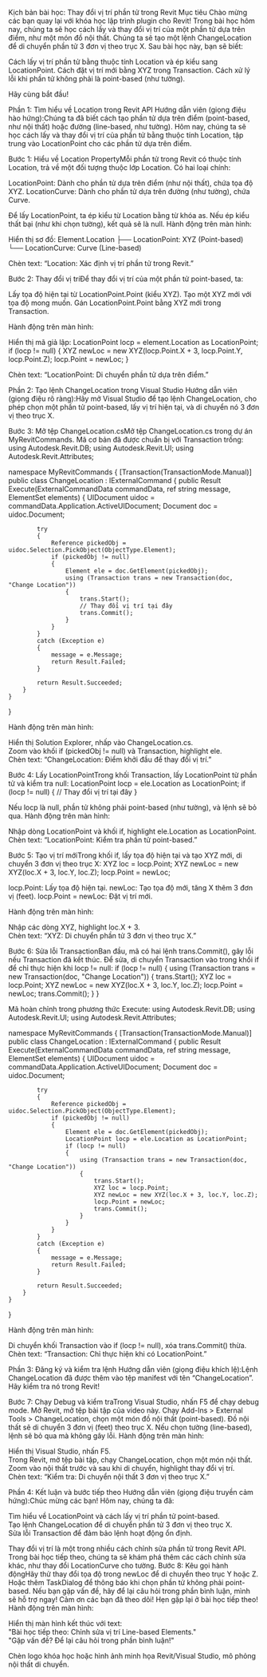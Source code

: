 Kịch bản bài học: Thay đổi vị trí phần tử trong Revit
Mục tiêu
Chào mừng các bạn quay lại với khóa học lập trình plugin cho Revit! Trong bài học hôm nay, chúng ta sẽ học cách lấy và thay đổi vị trí của một phần tử dựa trên điểm, như một món đồ nội thất. Chúng ta sẽ tạo một lệnh ChangeLocation để di chuyển phần tử 3 đơn vị theo trục X. Sau bài học này, bạn sẽ biết:

Cách lấy vị trí phần tử bằng thuộc tính Location và ép kiểu sang LocationPoint.
Cách đặt vị trí mới bằng XYZ trong Transaction.
Cách xử lý lỗi khi phần tử không phải là point-based (như tường).

Hãy cùng bắt đầu!

Phần 1: Tìm hiểu về Location trong Revit API
Hướng dẫn viên (giọng điệu hào hứng):Chúng ta đã biết cách tạo phần tử dựa trên điểm (point-based, như nội thất) hoặc đường (line-based, như tường). Hôm nay, chúng ta sẽ học cách lấy và thay đổi vị trí của phần tử bằng thuộc tính Location, tập trung vào LocationPoint cho các phần tử dựa trên điểm.

Bước 1: Hiểu về Location PropertyMỗi phần tử trong Revit có thuộc tính Location, trả về một đối tượng thuộc lớp Location. Có hai loại chính:

LocationPoint: Dành cho phần tử dựa trên điểm (như nội thất), chứa tọa độ XYZ.
LocationCurve: Dành cho phần tử dựa trên đường (như tường), chứa Curve.

Để lấy LocationPoint, ta ép kiểu từ Location bằng từ khóa as. Nếu ép kiểu thất bại (như khi chọn tường), kết quả sẽ là null.
Hành động trên màn hình:  

Hiển thị sơ đồ:  Element.Location
├── LocationPoint: XYZ (Point-based)
└── LocationCurve: Curve (Line-based)


Chèn text: “Location: Xác định vị trí phần tử trong Revit.”


Bước 2: Thay đổi vị tríĐể thay đổi vị trí của một phần tử point-based, ta:

Lấy tọa độ hiện tại từ LocationPoint.Point (kiểu XYZ).
Tạo một XYZ mới với tọa độ mong muốn.
Gán LocationPoint.Point bằng XYZ mới trong Transaction.

Hành động trên màn hình:  

Hiển thị mã giả lập:  LocationPoint locp = element.Location as LocationPoint;
if (locp != null)
{
    XYZ newLoc = new XYZ(locp.Point.X + 3, locp.Point.Y, locp.Point.Z);
    locp.Point = newLoc;
}


Chèn text: “LocationPoint: Di chuyển phần tử dựa trên điểm.”




Phần 2: Tạo lệnh ChangeLocation trong Visual Studio
Hướng dẫn viên (giọng điệu rõ ràng):Hãy mở Visual Studio để tạo lệnh ChangeLocation, cho phép chọn một phần tử point-based, lấy vị trí hiện tại, và di chuyển nó 3 đơn vị theo trục X.

Bước 3: Mở tệp ChangeLocation.csMở tệp ChangeLocation.cs trong dự án MyRevitCommands. Mã cơ bản đã được chuẩn bị với Transaction trống:
using Autodesk.Revit.DB;
using Autodesk.Revit.UI;
using Autodesk.Revit.Attributes;

namespace MyRevitCommands
{
    [Transaction(TransactionMode.Manual)]
    public class ChangeLocation : IExternalCommand
    {
        public Result Execute(ExternalCommandData commandData, ref string message, ElementSet elements)
        {
            UIDocument uidoc = commandData.Application.ActiveUIDocument;
            Document doc = uidoc.Document;

            try
            {
                Reference pickedObj = uidoc.Selection.PickObject(ObjectType.Element);
                if (pickedObj != null)
                {
                    Element ele = doc.GetElement(pickedObj);
                    using (Transaction trans = new Transaction(doc, "Change Location"))
                    {
                        trans.Start();
                        // Thay đổi vị trí tại đây
                        trans.Commit();
                    }
                }
            }
            catch (Exception e)
            {
                message = e.Message;
                return Result.Failed;
            }

            return Result.Succeeded;
        }
    }
}

Hành động trên màn hình:  

Hiển thị Solution Explorer, nhấp vào ChangeLocation.cs.  
Zoom vào khối if (pickedObj != null) và Transaction, highlight ele.  
Chèn text: “ChangeLocation: Điểm khởi đầu để thay đổi vị trí.”


Bước 4: Lấy LocationPointTrong khối Transaction, lấy LocationPoint từ phần tử và kiểm tra null:
LocationPoint locp = ele.Location as LocationPoint;
if (locp != null)
{
    // Thay đổi vị trí tại đây
}

Nếu locp là null, phần tử không phải point-based (như tường), và lệnh sẽ bỏ qua.
Hành động trên màn hình:  

Nhập dòng LocationPoint và khối if, highlight ele.Location as LocationPoint.  
Chèn text: “LocationPoint: Kiểm tra phần tử point-based.”


Bước 5: Tạo vị trí mớiTrong khối if, lấy tọa độ hiện tại và tạo XYZ mới, di chuyển 3 đơn vị theo trục X:
XYZ loc = locp.Point;
XYZ newLoc = new XYZ(loc.X + 3, loc.Y, loc.Z);
locp.Point = newLoc;


locp.Point: Lấy tọa độ hiện tại.
newLoc: Tạo tọa độ mới, tăng X thêm 3 đơn vị (feet).
locp.Point = newLoc: Đặt vị trí mới.

Hành động trên màn hình:  

Nhập các dòng XYZ, highlight loc.X + 3.  
Chèn text: “XYZ: Di chuyển phần tử 3 đơn vị theo trục X.”


Bước 6: Sửa lỗi TransactionBan đầu, mã có hai lệnh trans.Commit(), gây lỗi nếu Transaction đã kết thúc. Để sửa, di chuyển Transaction vào trong khối if để chỉ thực hiện khi locp != null:
if (locp != null)
{
    using (Transaction trans = new Transaction(doc, "Change Location"))
    {
        trans.Start();
        XYZ loc = locp.Point;
        XYZ newLoc = new XYZ(loc.X + 3, loc.Y, loc.Z);
        locp.Point = newLoc;
        trans.Commit();
    }
}

Mã hoàn chỉnh trong phương thức Execute:
using Autodesk.Revit.DB;
using Autodesk.Revit.UI;
using Autodesk.Revit.Attributes;

namespace MyRevitCommands
{
    [Transaction(TransactionMode.Manual)]
    public class ChangeLocation : IExternalCommand
    {
        public Result Execute(ExternalCommandData commandData, ref string message, ElementSet elements)
        {
            UIDocument uidoc = commandData.Application.ActiveUIDocument;
            Document doc = uidoc.Document;

            try
            {
                Reference pickedObj = uidoc.Selection.PickObject(ObjectType.Element);
                if (pickedObj != null)
                {
                    Element ele = doc.GetElement(pickedObj);
                    LocationPoint locp = ele.Location as LocationPoint;
                    if (locp != null)
                    {
                        using (Transaction trans = new Transaction(doc, "Change Location"))
                        {
                            trans.Start();
                            XYZ loc = locp.Point;
                            XYZ newLoc = new XYZ(loc.X + 3, loc.Y, loc.Z);
                            locp.Point = newLoc;
                            trans.Commit();
                        }
                    }
                }
            }
            catch (Exception e)
            {
                message = e.Message;
                return Result.Failed;
            }

            return Result.Succeeded;
        }
    }
}

Hành động trên màn hình:  

Di chuyển khối Transaction vào if (locp != null), xóa trans.Commit() thừa.  
Chèn text: “Transaction: Chỉ thực hiện khi có LocationPoint.”




Phần 3: Đăng ký và kiểm tra lệnh
Hướng dẫn viên (giọng điệu khích lệ):Lệnh ChangeLocation đã được thêm vào tệp manifest với tên “ChangeLocation”. Hãy kiểm tra nó trong Revit!

Bước 7: Chạy Debug và kiểm traTrong Visual Studio, nhấn F5 để chạy debug mode. Mở Revit, mở tệp bài tập của video này. Chạy Add-Ins > External Tools > ChangeLocation, chọn một món đồ nội thất (point-based). Đồ nội thất sẽ di chuyển 3 đơn vị (feet) theo trục X. Nếu chọn tường (line-based), lệnh sẽ bỏ qua mà không gây lỗi.
Hành động trên màn hình:  

Hiển thị Visual Studio, nhấn F5.  
Trong Revit, mở tệp bài tập, chạy ChangeLocation, chọn một món nội thất.  
Zoom vào nội thất trước và sau khi di chuyển, highlight thay đổi vị trí.  
Chèn text: “Kiểm tra: Di chuyển nội thất 3 đơn vị theo trục X.”




Phần 4: Kết luận và bước tiếp theo
Hướng dẫn viên (giọng điệu truyền cảm hứng):Chúc mừng các bạn! Hôm nay, chúng ta đã:

Tìm hiểu về LocationPoint và cách lấy vị trí phần tử point-based.  
Tạo lệnh ChangeLocation để di chuyển phần tử 3 đơn vị theo trục X.  
Sửa lỗi Transaction để đảm bảo lệnh hoạt động ổn định.

Thay đổi vị trí là một trong nhiều cách chỉnh sửa phần tử trong Revit API. Trong bài học tiếp theo, chúng ta sẽ khám phá thêm các cách chỉnh sửa khác, như thay đổi LocationCurve cho tường.
Bước 8: Kêu gọi hành độngHãy thử thay đổi tọa độ trong newLoc để di chuyển theo trục Y hoặc Z. Hoặc thêm TaskDialog để thông báo khi chọn phần tử không phải point-based. Nếu bạn gặp vấn đề, hãy để lại câu hỏi trong phần bình luận, mình sẽ hỗ trợ ngay!
Cảm ơn các bạn đã theo dõi! Hẹn gặp lại ở bài học tiếp theo!
Hành động trên màn hình:  

Hiển thị màn hình kết thúc với text:  
"Bài học tiếp theo: Chỉnh sửa vị trí Line-based Elements."  
"Gặp vấn đề? Để lại câu hỏi trong phần bình luận!"


Chèn logo khóa học hoặc hình ảnh minh họa Revit/Visual Studio, mô phỏng nội thất di chuyển.


